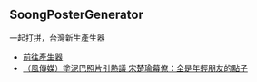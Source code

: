 SoongPosterGenerator
----
一起打拼，台灣新生產生器

* [前往產生器](http://qcl.github.io/SoongPosterGenerator)
* [（風傳媒）塗泥巴照片引熱議 宋楚瑜幕僚：全是年輕朋友的點子](http://www.storm.mg/article/60290)
